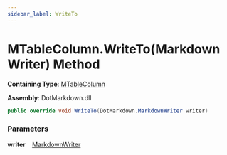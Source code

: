 ```yaml
---
sidebar_label: WriteTo
---
```


# MTableColumn\.WriteTo\(MarkdownWriter\) Method

**Containing Type**: [MTableColumn](../index.md)

**Assembly**: DotMarkdown\.dll

```csharp
public override void WriteTo(DotMarkdown.MarkdownWriter writer)
```

### Parameters

**writer** &ensp; [MarkdownWriter](../../../MarkdownWriter/index.md)